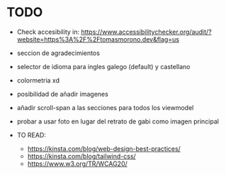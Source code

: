 # TODO
- Check accesibility in: https://www.accessibilitychecker.org/audit/?website=https%3A%2F%2Ftomasmorono.dev&flag=us
- seccion de agradecimientos
- selector de idioma para ingles galego (default) y castellano
- colormetria xd
- posibilidad de añadir imagenes
- añadir scroll-span a las secciones para todos los viewmodel
- probar a usar foto en lugar del retrato de gabi como imagen principal

- TO READ:
  - https://kinsta.com/blog/web-design-best-practices/
  - https://kinsta.com/blog/tailwind-css/
  - https://www.w3.org/TR/WCAG20/